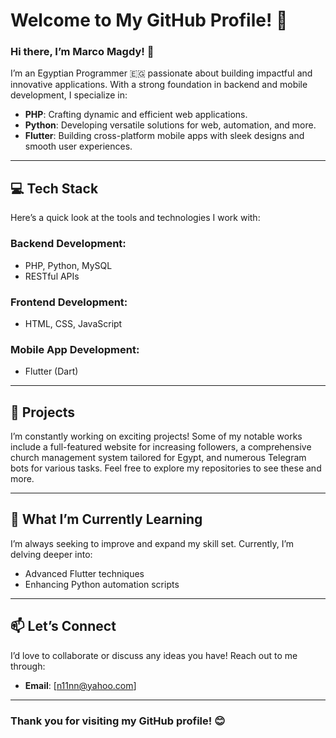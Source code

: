 # Welcome to My GitHub Profile! 👋

### Hi there, I’m Marco Magdy! 🌟

I’m an Egyptian Programmer 🇪🇬 passionate about building impactful and innovative applications. With a strong foundation in backend and mobile development, I specialize in:

- **PHP**: Crafting dynamic and efficient web applications.
- **Python**: Developing versatile solutions for web, automation, and more.
- **Flutter**: Building cross-platform mobile apps with sleek designs and smooth user experiences.

---

## 💻 Tech Stack
Here’s a quick look at the tools and technologies I work with:

### Backend Development:
- PHP, Python, MySQL
- RESTful APIs

### Frontend Development:
- HTML, CSS, JavaScript

### Mobile App Development:
- Flutter (Dart)

---

## 📌 Projects
I’m constantly working on exciting projects! Some of my notable works include a full-featured website for increasing followers, a comprehensive church management system tailored for Egypt, and numerous Telegram bots for various tasks. Feel free to explore my repositories to see these and more.

---

## 🌱 What I’m Currently Learning
I’m always seeking to improve and expand my skill set. Currently, I’m delving deeper into:
- Advanced Flutter techniques
- Enhancing Python automation scripts

---

## 📫 Let’s Connect
I’d love to collaborate or discuss any ideas you have! Reach out to me through:

- **Email**: [n11nn@yahoo.com]
---

### Thank you for visiting my GitHub profile! 😊


